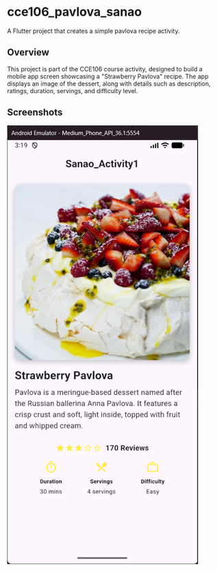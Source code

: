 # cce106_pavlova_sanao

A Flutter project that creates a simple pavlova recipe activity.

## Overview

This project is part of the CCE106 course activity, designed to build a mobile app screen showcasing a "Strawberry Pavlova" recipe. The app displays an image of the dessert, along with details such as description, ratings, duration, servings, and difficulty level.

## Screenshots

![Strawberry Pavlova](assets/Pavlova_Sanao.png)
